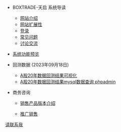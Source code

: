 * BOXTRADE-天启 系统导读
  
  * [网站介绍 ](README.md)
  * [网站扩展性](introduction.md)
  * [登录](login.md)
  * [常见问题](FAQ.md)
  * [讨论交流](contact.md)

* [系统功能预览](SystemFeaturePreview.md)

* 回测数据 (2023年09月18日)
  
  * [A股20年数据回测结果可视化](backtesting/batch_backtesting_20230918.md)
  * [A股20年数据回测结果mysql数据查询 phpadmin](backtesting/phpadmin_data_view.md)

* 商务咨询
  
  * [销售产品版本介绍](price.md)
  
  * [推广销售](marketing.md)

[请联系我](contact.md)
